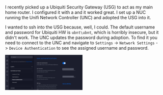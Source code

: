 I recently picked up a Ubiquiti Security Gateway (USG) to act as my main home router.  I configured it with a and it worked great.  I set up a NUC running the Unifi Network Controller (UNC) and adopted the USG into it.  

I wanted to ssh into the USG because, well, I could.  The default username and password for Ubiquiti HW is `ubnt\ubnt`, which is horribly insecure, but it didn't work.  The UNC updates the password during adoption.  To find it you need to connect to the UNC and navigate to `Settings` -> `Network Settings` -> `Device Authentication` to see the assigned username and password.  

<img width=50% src="https://github.com/benjaminmetzler/til/raw/main/ubiquiti/ssh_authentication.png" alt="Finding the Ubiquiti username and password">